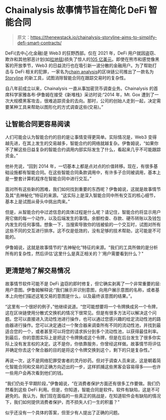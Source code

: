 # Chainalysis 故事情节旨在简化 DeFi 智能合同

> 原文：<https://thenewstack.io/chainalysis-storyline-aims-to-simplify-defi-smart-contracts/>

DeFi(去中心化金融)是 Web3 的狂野西部。仅在 2021 年，DeFi 用户就因盗窃、欺诈和其他邪恶计划(如[拉地毯](https://www.coindesk.com/markets/2021/12/17/defi-rug-pull-scams-pulled-in-28b-this-year-chainalysis/))损失了惊人的[105 亿美元](https://decrypt.co/86503/defi-users-lost-billion-theft-fraud-2021-mostly-ethereum-report)。即使在熊市和感觉像黑客的开放季节，Web3 的日益流行也在吸引新一波分散的金融用户。为了帮助打击与 DeFi 相关的犯罪，一家名为[chain analysis](https://www.chainalysis.com/)的区块链公司推出了一款名为 [Storyline](https://blog.chainalysis.com/reports/introducing-chainalysis-storyline/) 的新工具，试图消除智能合同在跟踪交易时的复杂性。

自八年前成立以来，Chainalysis 一直从事加密货币调查业务。Chainalysis 的首席科学家雅各布·伊鲁姆在接受《新堆栈》采访时说:“2014 年，Mt. Gox 遭到了一次大规模黑客攻击，很难追踪资金的去向。那时，公司的创始人走到一起，决定需要某种工具来帮助以图形化的方式调查这些(交易)。”

## **让智能合同更容易阅读**

人们可能会认为智能合约的目的是让事情变得更简单。实际情况是，Web3 变得越先进，在其上发生的交易越多，智能合约的网络就越复杂。伊鲁姆说，“如果你不了解这些日益复杂的智能合约调用内部实际发生了什么，看起来几乎不可能跟踪资金。”

他补充说，“回到 2014 年，一切基本上都是点对点的价值转移。现在，有很多基础设施都有智能合同。在这些智能合同条款调用中，有许多子合同被调用，基本上是一整套计算机程序在智能合同中进行交互。”

面对所有这些新的困难，我们如何找到重要的东西呢？伊鲁姆说，这就是故事情节及其“去神秘化”特征的来源。“这实际上是深入智能合同中所有交互的核心细节，基本上是试图从骨头中挑出肉来。”

但是，从智能合约中过滤信息的具体过程是什么呢？请记住，智能合约将显示用户用它做的每一个动作，以及后端发生的事情。余额检查、存款、硬币转账以及钱包内发生的任何事情。想象一下，当搜索导致你的钱被偷的一个交互时，试图对所有这些不同的交互进行排序。这不仅是低效的，没有足够的技术帮助，这可能是不可能的。

伊鲁姆说，这就是故事情节的“去神秘化”特征的来源。“我们的工具所做的是分析所有的复杂性，然后评估‘这里什么是真正相关的？’用户需要看到什么？"

## **更清楚地了解交易情况**

故事情节软件可能不是 DeFi 盗窃的即时修复，但它确实剥离了一个非常重要的层:用户意图。伊鲁姆解释说:“我们展示并识别意图，向用户展示意图的名称，或者基本上向他们描述这笔交易的意图是什么，以及最终该意图的结果。”。

“这里有一个很好的例子，”他继续说道。“您可能想要将一个令牌换成另一个令牌，这在区块链使用分散式交换机的情况下很常见。但是有很多方法可以解决这个问题。您可以直接进入流动性池进行操作，也可以通过您感兴趣的给定流动性池的路由器进行操作。您可以决定通过一个聚合器来调查所有不同的流动性池，并找到最适合您的一个，或者甚至可以将您的请求拆分到多个流动性池，以获得最佳利率。到最后，你的意图实际上是把这个令牌换成这个令牌，但是在后台发生了很多你实际上没有发言权的决定。这不是你，你依靠服务，你曾经这样做。故事情节将评估并确定你去这个聚合器的目的是将这个令牌交换到这个，剩下的只是复杂性。”

再说一次，这不是网络犯罪受害者的灵丹妙药。但对于调查人员来说，这是朝着简化智能合同和交易的正确方向迈出的一步，这样抓捕这些黑客会容易得多——也许一些用户会再次看到他们的钱。

“我们仍处于早期阶段，”伊鲁姆说，“在消费者保护方面还有很多工作要做。我们仍然看到这些 DeFi 利用。但是，你知道，智能合同是软件。软件有缺陷，这是不可避免的。我认为，我们现在面临的一些真正的挑战是，在知道软件会有缺陷的情况下，我们如何提供消费者保护，而不损失人们一生的积蓄？”

似乎还没有一个具体的答案，但至少有人提出了正确的问题。

<svg xmlns:xlink="http://www.w3.org/1999/xlink" viewBox="0 0 68 31" version="1.1"><title>Group</title> <desc>Created with Sketch.</desc></svg>